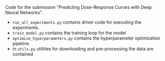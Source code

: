 Code for the submission "Predicting Dose-Response Curves with Deep Neural Networks". 
- `run_all_experiments.py` contains driver code for executing the experiments. 
- `train_model.py` contains the training loop for the model
- `optimize_hyperparameters.py` contains the hyperparameter optimization pipeline.
- in `utils.py` utilities for downloading and pre-processing the data are contained
